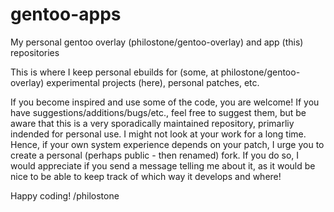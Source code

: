 # gentoo-apps
My personal gentoo overlay (philostone/gentoo-overlay) and app (this) repositories

This is where I keep personal ebuilds for (some, at philostone/gentoo-overlay) experimental projects (here), personal patches, etc.

If you become inspired and use some of the code, you are welcome! If you have suggestions/additions/bugs/etc., feel free to suggest them, but be aware that this is a very sporadically maintained repository, primarliy indended for personal use. I might not look at your work for a long time. Hence, if your own system experience depends on your patch, I urge you to create a personal (perhaps public - then renamed) fork. If you do so, I would appreciate if you send a message telling me about it, as it would be nice to be able to keep track of which way it develops and where!

Happy coding! /philostone
